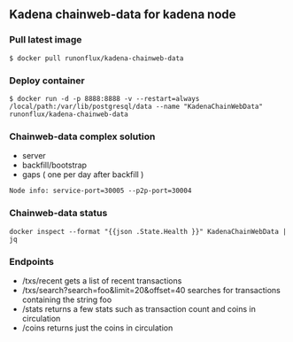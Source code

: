 ## Kadena chainweb-data for kadena node
### Pull latest image
```shell script
$ docker pull runonflux/kadena-chainweb-data
```
### Deploy container
```shell script
$ docker run -d -p 8888:8888 -v --restart=always /local/path:/var/lib/postgresql/data --name "KadenaChainWebData" runonflux/kadena-chainweb-data
```
### Chainweb-data complex solution
- server 
- backfill/bootstrap
- gaps ( one per day after backfill ) 

```shell script
Node info: service-port=30005 --p2p-port=30004
```

### Chainweb-data status
```shell script
docker inspect --format "{{json .State.Health }}" KadenaChainWebData | jq
```

### Endpoints
- /txs/recent gets a list of recent transactions
- /txs/search?search=foo&limit=20&offset=40 searches for transactions containing the string foo
- /stats returns a few stats such as transaction count and coins in circulation
- /coins returns just the coins in circulation
